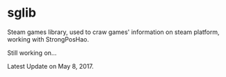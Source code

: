 # sglib
Steam games library, used to craw games' information on steam platform, working with StrongPosHao.

Still working on...

Latest Update on May 8, 2017.
